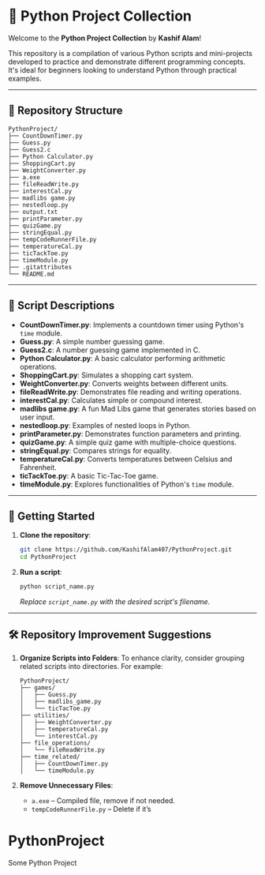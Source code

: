 # 🐍 Python Project Collection

Welcome to the **Python Project Collection** by **Kashif Alam**!

This repository is a compilation of various Python scripts and mini-projects developed to practice and demonstrate different programming concepts. It's ideal for beginners looking to understand Python through practical examples.

---

## 📁 Repository Structure

```
PythonProject/
├── CountDownTimer.py
├── Guess.py
├── Guess2.c
├── Python Calculator.py
├── ShoppingCart.py
├── WeightConverter.py
├── a.exe
├── fileReadWrite.py
├── interestCal.py
├── madlibs game.py
├── nestedloop.py
├── output.txt
├── printParameter.py
├── quizGame.py
├── stringEqual.py
├── tempCodeRunnerFile.py
├── temperatureCal.py
├── ticTackToe.py
├── timeModule.py
├── .gitattributes
└── README.md
```

---

## 🧪 Script Descriptions

- **CountDownTimer.py**: Implements a countdown timer using Python's `time` module.
- **Guess.py**: A simple number guessing game.
- **Guess2.c**: A number guessing game implemented in C.
- **Python Calculator.py**: A basic calculator performing arithmetic operations.
- **ShoppingCart.py**: Simulates a shopping cart system.
- **WeightConverter.py**: Converts weights between different units.
- **fileReadWrite.py**: Demonstrates file reading and writing operations.
- **interestCal.py**: Calculates simple or compound interest.
- **madlibs game.py**: A fun Mad Libs game that generates stories based on user input.
- **nestedloop.py**: Examples of nested loops in Python.
- **printParameter.py**: Demonstrates function parameters and printing.
- **quizGame.py**: A simple quiz game with multiple-choice questions.
- **stringEqual.py**: Compares strings for equality.
- **temperatureCal.py**: Converts temperatures between Celsius and Fahrenheit.
- **ticTackToe.py**: A basic Tic-Tac-Toe game.
- **timeModule.py**: Explores functionalities of Python's `time` module.

---

## 🚀 Getting Started

1. **Clone the repository**:

   ```bash
   git clone https://github.com/KashifAlam407/PythonProject.git
   cd PythonProject
   ```

2. **Run a script**:

   ```bash
   python script_name.py
   ```

   *Replace `script_name.py` with the desired script's filename.*

---

## 🛠️ Repository Improvement Suggestions

1. **Organize Scripts into Folders**:
   To enhance clarity, consider grouping related scripts into directories. For example:

   ```
   PythonProject/
   ├── games/
   │   ├── Guess.py
   │   ├── madlibs_game.py
   │   └── ticTacToe.py
   ├── utilities/
   │   ├── WeightConverter.py
   │   ├── temperatureCal.py
   │   └── interestCal.py
   ├── file_operations/
   │   └── fileReadWrite.py
   ├── time_related/
   │   ├── CountDownTimer.py
   │   └── timeModule.py
   ```

2. **Remove Unnecessary Files**:
   - `a.exe` – Compiled file, remove if not needed.
   - `tempCodeRunnerFile.py` – Delete if it’s
# PythonProject
 Some Python Project
